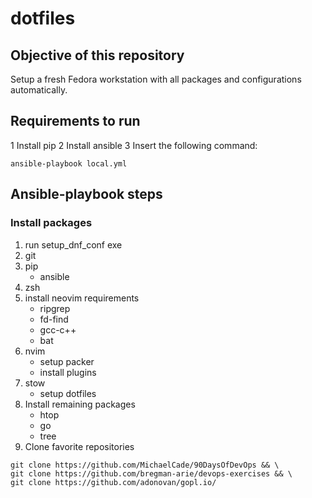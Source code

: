# dotfiles

## Objective of this repository
Setup a fresh Fedora workstation with all packages and configurations automatically.

## Requirements to run
1 Install pip
2 Install ansible
3 Insert the following command:
```
ansible-playbook local.yml
```

## Ansible-playbook steps

### Install packages

1. run setup\_dnf\_conf exe
2. git
3. pip
    - ansible
4. zsh
5. install neovim requirements
    - ripgrep
    - fd-find
    - gcc-c++
    - bat
5. nvim
    - setup packer
    - install plugins
5. stow
    - setup dotfiles
6. Install remaining packages
    - htop
    - go
    - tree
7. Clone favorite repositories
```
git clone https://github.com/MichaelCade/90DaysOfDevOps && \
git clone https://github.com/bregman-arie/devops-exercises && \
git clone https://github.com/adonovan/gopl.io/
```
